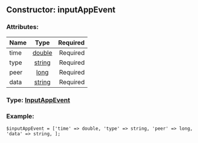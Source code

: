 ## Constructor: inputAppEvent  

### Attributes:

| Name     |    Type       | Required |
|----------|:-------------:|---------:|
|time|[double](../types/double.md) | Required|
|type|[string](../types/string.md) | Required|
|peer|[long](../types/long.md) | Required|
|data|[string](../types/string.md) | Required|


### Type: [InputAppEvent](../types/InputAppEvent.md)

### Example:


```
$inputAppEvent = ['time' => double, 'type' => string, 'peer' => long, 'data' => string, ];
```